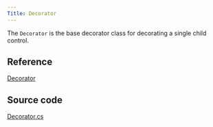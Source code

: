 ```yaml
---
Title: Decorator
---
```

The `Decorator` is the base decorator class for decorating a single child control.

## Reference
[Decorator](http://reference.avaloniaui.net/api/Avalonia.Controls/Decorator/)

## Source code
[Decorator.cs](https://github.com/AvaloniaUI/Avalonia/blob/master/src/Avalonia.Controls/Decorator.cs)